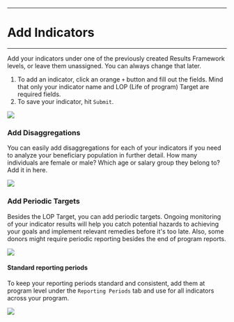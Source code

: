 ****
# Add Indicators
---

Add your indicators under one of the previously created Results Framework levels, or leave them unassigned. You can always change that later. 

1. To add an indicator, click an orange `+` button and fill out the fields. Mind that only your indicator name and LOP (Life of program) Target are required fields.
2. To save your indicator, hit `Submit`.

![](/assets_en/add_indicator.gif)

### Add Disaggregations
You can easily add disaggregations for each of your indicators if you need to analyze your beneficiary population in further detail. How many individuals are female or male? Which age or salary group they belong to? Add it in here.

![](/assets_en/disaggregations.PNG)

### Add Periodic Targets
Besides the LOP Target, you can add periodic targets. Ongoing monitoring of your indicator results will help you catch potential hazards to achieving your goals and implement relevant remedies before it's too late. Also, some donors might require periodic reporting besides the end of program reports.

![](/assets_en/periodic_targets.PNG) 

#### Standard reporting periods

To keep your reporting periods standard and consistent, add them at program level under the `Reporting Periods` tab and use for all indicators across your program. 

![](/assets_en/reporting_periods.PNG)